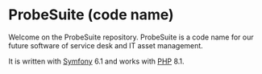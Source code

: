 # ProbeSuite (code name)

Welcome on the ProbeSuite repository. ProbeSuite is a code name for our future software of service desk and IT asset management.

It is written with [Symfony](https://symfony.com/) 6.1 and works with [PHP](https://www.php.net/) 8.1.
